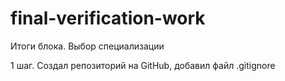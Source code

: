 # final-verification-work
Итоги блока. Выбор специализации

1 шаг. Создал репозиторий на GitHub, добавил файл .gitignore